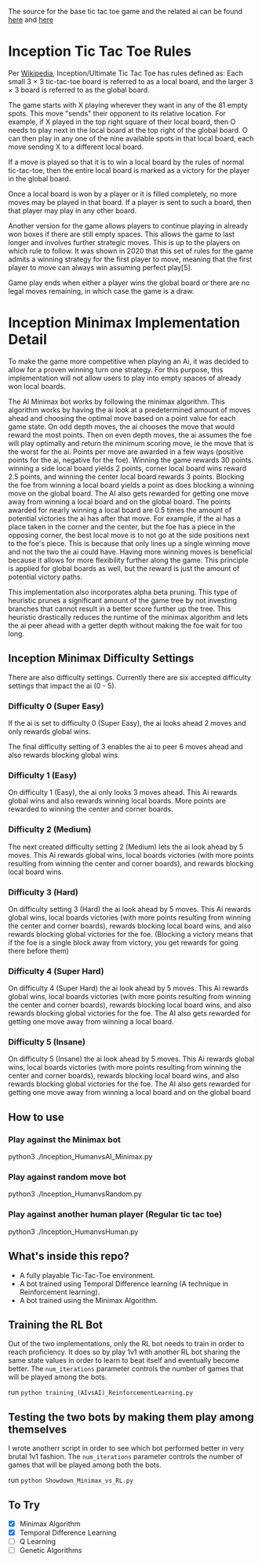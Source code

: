 The source for the base tic tac toe game and the related ai can be found [here](https://github.com/agrawal-rohit/tic-tac-toe-bot) and [here](https://stackabuse.com/minimax-and-alpha-beta-pruning-in-python/)

# Inception Tic Tac Toe Rules
Per [Wikipedia](https://en.wikipedia.org/wiki/Ultimate_tic-tac-toe), Inception/Ultimate Tic Tac Toe has rules defined as:
Each small 3 × 3 tic-tac-toe board is referred to as a local board, and the larger 3 × 3 board is referred to as the global board.

The game starts with X playing wherever they want in any of the 81 empty spots. This move "sends" their opponent to its relative location. For example, if X played in the top right square of their local board, then O needs to play next in the local board at the top right of the global board. O can then play in any one of the nine available spots in that local board, each move sending X to a different local board.

If a move is played so that it is to win a local board by the rules of normal tic-tac-toe, then the entire local board is marked as a victory for the player in the global board.

Once a local board is won by a player or it is filled completely, no more moves may be played in that board. If a player is sent to such a board, then that player may play in any other board.

Another version for the game allows players to continue playing in already won boxes if there are still empty spaces. This allows the game to last longer and involves further strategic moves. This is up to the players on which rule to follow. It was shown in 2020 that this set of rules for the game admits a winning strategy for the first player to move, meaning that the first player to move can always win assuming perfect play[5].

Game play ends when either a player wins the global board or there are no legal moves remaining, in which case the game is a draw.

# Inception Minimax Implementation Detail
To make the game more competitive when playing an Ai, it was decided to allow for a proven winning turn one strategy. For this purpose, this implementation will not allow users to play into empty spaces of already won local boards.
 
The AI Minimax bot works by following the minimax algorithm. This algorithm works by having the ai look at a predetermined amount of moves ahead and choosing the optimal move based on a point value for each game state. On odd depth moves, the ai chooses the move that would reward the most points. Then on even depth moves, the ai assumes the foe will play optimally and return the minimum scoring move, ie the move that is the worst for the ai. Points per move are awarded in a few ways (positive points for the ai, negative for the foe). Winning the game rewards 30 points. winning a side local board yields 2 points, corner local board wins reward 2.5 points, and winning the center local board rewards 3 points. Blocking the foe from winning a local board yields a point as does blocking a winning move on the global board. The AI also gets rewarded for getting one move away from winning a local board and on the global board. The points awarded for nearly winning a local board are 0.5 times the amount of potential victories the ai has after that move. For example, if the ai has a place taken in the corner and the center, but the foe has a piece in the opposing corner, the best local move is to not go at the side positions next to the foe's piece. This is because that only lines up a single winning move and not the two the ai could have. Having more winning moves is beneficial because it allows for more flexibility further along the game. This principle is applied for global boards as well, but the reward is just the amount of potential victory paths.
 
This implementation also incorporates alpha beta pruning. This type of heuristic prunes a significant amount of the game tree by not investing branches that cannot result in a better score further up the tree. This heuristic drastically reduces the runtime of the minimax algorithm and lets the ai peer ahead with a getter depth without making the foe wait for too long.
 
## Inception Minimax Difficulty Settings
There are also difficulty settings. Currently there are six accepted difficulty settings that impact the ai (0 - 5). 

### Difficulty 0 (Super Easy)
If the ai is set to difficulty 0 (Super Easy), the ai looks ahead 2 moves and only rewards global wins. 

  The final difficulty setting of 3 enables the ai to peer 6 moves ahead and also rewards blocking global wins.

### Difficulty 1 (Easy)
On difficulty 1 (Easy), the ai only looks 3 moves ahead. This Ai rewards global wins and also rewards winning local boards. More points are rewarded to winning the center and corner boards.

### Difficulty 2 (Medium)
The next created difficulty setting 2 (Medium) lets the ai look ahead by 5 moves. This Ai rewards global wins, local boards victories (with more points resulting from winning the center and corner boards), and rewards blocking local board wins.

### Difficulty 3 (Hard)
On difficulty setting 3 (Hard) the ai look ahead by 5 moves. This Ai rewards global wins, local boards victories (with more points resulting from winning the center and corner boards), rewards blocking local board wins, and also rewards blocking global victories for the foe. (Blocking a victory means that if the foe is a single block away from victory, you get rewards for going there before them)

### Difficulty 4 (Super Hard)
On difficulty 4 (Super Hard) the ai look ahead by 5 moves. This Ai rewards global wins, local boards victories (with more points resulting from winning the center and corner boards), rewards blocking local board wins, and also rewards blocking global victories for the foe. The AI also gets rewarded for getting one move away from winning a local board.

### Difficulty 5 (Insane)
On difficulty 5 (Insane) the ai look ahead by 5 moves. This Ai rewards global wins, local boards victories (with more points resulting from winning the center and corner boards), rewards blocking local board wins, and also rewards blocking global victories for the foe. The AI also gets rewarded for getting one move away from winning a local board and on the global board

## How to use

### Play against the Minimax bot
python3 ./Inception_HumanvsAI_Minimax.py

### Play against random move bot
python3 ./Inception_HumanvsRandom.py

### Play against another human player (Regular tic tac toe)
python3 ./Inception_HumanvsHuman.py







## What's inside this repo?
- A fully playable Tic-Tac-Toe environment.
- A bot trained using Temporal Difference learning (A technique in Reinforcement learning). 
- A bot trained using the Minimax Algorithm.

## Training the RL Bot
Out of the two implementations, only the RL bot needs to train in order to reach proficiency. It does so by play 1v1 with another RL bot sharing the same state values in order to learn to beat itself and eventually become better. The `num_iterations` parameter controls the number of games that will be played among the bots.

run ```python training_(AIvsAI)_ReinforcementLearning.py```

## Testing the two bots by making them play among themselves
I wrote anotherr script in order to see which bot performed better in very brutal 1v1 fashion. The `num_iterations` parameter controls the number of games that will be played among both the bots.

run ```python Showdown_Minimax_vs_RL.py```

## To Try
- [x] Minimax Algorithm
- [x] Temporal Difference Learning
- [ ] Q Learning
- [ ] Genetic Algorithms
